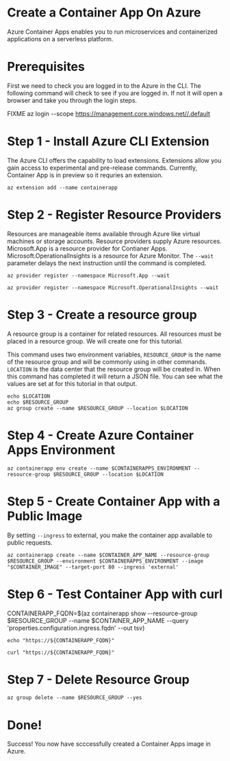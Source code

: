 # Create a Container App On Azure
Azure Container Apps enables you to run microservices and containerized applications on a serverless platform. 

# Prerequisites

First we need to check you are logged in to the Azure in the CLI. The following command will check to see if you are logged in. If not it will open a browser and take you through the login steps. 

FIXME az login --scope https://management.core.windows.net//.default

# Step 1 - Install Azure CLI Extension

The Azure CLI offers the capability to load extensions. 
Extensions allow you gain access to experimental and pre-release commands.
Currently, Container App is in preview so it requries an extension.

```
az extension add --name containerapp
```

# Step 2 - Register Resource Providers
Resources are manageable items available through Azure like virtual machines or storage accounts.
Resource providers supply Azure resources. 
Microsoft.App is a resource provider for Contianer Apps.
Microsoft.OperationalInsights is a resource for Azure Monitor.
The `--wait` parameter delays the next instruction until the command is completed.

```
az provider register --namespace Microsoft.App --wait

az provider register --namespace Microsoft.OperationalInsights --wait
```

# Step 3 - Create a resource group

A resource group is a container for related resources. All resources must be placed in a resource group. We will create one for this tutorial. 

This command uses two environment variables, `RESOURCE_GROUP` is the name of the resource group and will be commonly using in other commands. `LOCATION` is the data center that the resource group will be created in. When this command has completed it will return a JSON file. You can see what the values are set at for this tutorial in that output.

```
echo $LOCATION
echo $RESOURCE_GROUP
az group create --name $RESOURCE_GROUP --location $LOCATION
```

# Step 4 - Create Azure Container Apps Environment
```
az containerapp env create --name $CONTAINERAPPS_ENVIRONMENT --resource-group $RESOURCE_GROUP --location $LOCATION
```
# Step 5 - Create Container App with a Public Image


By setting `--ingress` to external, you make the container app available to public requests.
```
az containerapp create --name $CONTAINER_APP_NAME --resource-group $RESOURCE_GROUP --environment $CONTAINERAPPS_ENVIRONMENT --image "$CONTAINER_IMAGE" --target-port 80 --ingress 'external'
```
# Step 6 - Test Container App with curl

CONTAINERAPP_FQDN=$(az containerapp show --resource-group $RESOURCE_GROUP --name $CONTAINER_APP_NAME --query 'properties.configuration.ingress.fqdn' --out tsv)
```
echo "https://${CONTAINERAPP_FQDN}"

curl "https://${CONTAINERAPP_FQDN}"
```
# Step 7 - Delete Resource Group

```
az group delete --name $RESOURCE_GROUP --yes
```
# Done!

Success! You now have scccessfully created a Container Apps image in Azure.

